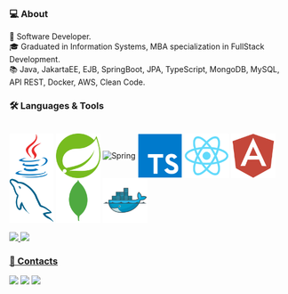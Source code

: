 ### 💻 About
 🚀 Software Developer.
 <br> 🎓 Graduated in Information Systems, MBA specialization in FullStack Development.
 <br> 📚 Java, JakartaEE, EJB, SpringBoot, JPA, TypeScript, MongoDB, MySQL, API REST, Docker, AWS, Clean Code.



### 🛠 Languages & Tools 

 <div style="display: inline_block"><br>
  <img align="center" alt="Java" height="80" width="80" src="https://github.com/devicons/devicon/blob/master/icons/java/java-original.svg">
  <img align="center" alt="Spring" height="80" width="80" src="https://github.com/devicons/devicon/blob/master/icons/spring/spring-original.svg">
 <img align="center" alt="Spring" height="80" width="80" src="https://user-images.githubusercontent.com/25181517/183891303-41f257f8-6b3d-487c-aa56-c497b880d0fb.png">
 <!--img align="center" alt="Quarkus" height="80" width="80" src="https://user-images.githubusercontent.com/25181517/183892781-61ed6416-4a2c-4061-8240-e6a23e1d7b09.png"-->
 
  <img align="center" alt="TypeScript" height="80" width="80" src="https://github.com/devicons/devicon/blob/master/icons/typescript/typescript-plain.svg">
  <img align="center" alt="React" height="80" width="80" src="https://github.com/devicons/devicon/blob/master/icons/react/react-original.svg">
  <img align="center" alt="Angular" height="80" width="80" src="https://github.com/devicons/devicon/blob/master/icons/angularjs/angularjs-plain.svg">
  
  <img align="center" alt="MySQL" height="80" width="80" src="https://github.com/devicons/devicon/blob/master/icons/mysql/mysql-plain.svg">
  <img align="center" alt="MongoDB" height="80" width="80" src="https://github.com/devicons/devicon/blob/master/icons/mongodb/mongodb-plain.svg">
    
  <!--img align="center" alt="IDEA" height="80" width="80" src="https://github.com/devicons/devicon/blob/master/icons/intellij/intellij-original.svg"-->
  <img align="center" alt="Docker" height="80" width="80" src="https://github.com/devicons/devicon/blob/master/icons/docker/docker-original.svg">
  <!--img align="center" alt="AWS" height="80" width="80" src="https://github.com/devicons/devicon/blob/master/icons/amazonwebservices/amazonwebservices-original.svg"-->
 
  </div><br>
<div>
<a href="https://github.com/joaopaulu">
<img height="140em" src="https://github-readme-stats.vercel.app/api/top-langs/?username=joaopaulu&layout=compact&langs_count=2&theme=dark"/>
<img height="140em" src="https://github-readme-stats.vercel.app/api?username=joaopaulu&show_icons=true&theme=dark&include_all_commits=false&count_private=true"/>
</div>  

### 🤝 Contacts

<a href="mailto:jptick@gmail.com"><img src="https://img.shields.io/badge/-jptick@gmail.com-D14836?style=flat&logo=Gmail&logoColor=white"/></a>
<a href="https://wa.me/5561981600679" target="_blank"><img src="https://img.shields.io/badge/-whatsapp-00e676?style=flat&logo=Whatsapp&logoColor=white"/></a>
 <a href="https://www.linkedin.com/in/joaopaulu/" target="_blank"><img src="https://img.shields.io/badge/-linkedin-0966c2?style=flat&logo=linkedin&logoColor=white"/></a>



